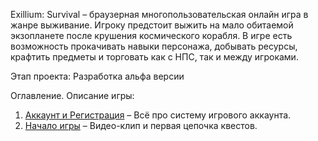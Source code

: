 Exillium: Survival – браузерная многопользовательская онлайн игра в жанре выживание. Игроку предстоит выжить на мало обитаемой экзопланете после крушения космического корабля. В игре есть возможность прокачивать навыки персонажа, добывать ресурсы, крафтить предметы и торговать как с НПС, так и между игроками.

Этап проекта: Разработка альфа версии

Оглавление. Описание игры:

1. [Аккаунт и Регистрация](Аккаунт_и_Регистрация.md) – Всё про систему игрового аккаунта.
2. [Начало игры](Начало_игры.md) – Видео-клип и первая цепочка квестов.
